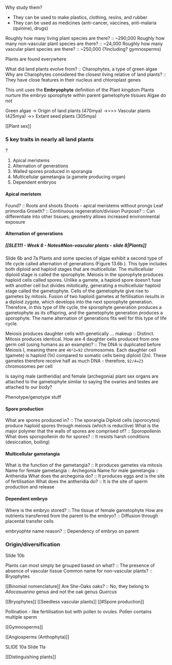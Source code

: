 Why study them?
- They can be used to make plastics, clothing, resins, and rubber
- They can be used as medicines (anti-cancer, vaccines, anti-malaria (quinine), drugs)

Roughly how many living plant species are there? :: ~290,000
Roughly how many non-vascular plant species are there? :: ~24,000
Roughly how many vascular plant species are there? :: ~250,000 (?including? gymnosperms)

Plants are found everywhere

What did land plants evolve from? :: Charophytes, a type of green algae
Why are Charophytes considered the closest living relative of land plants? :: They have close features in their nucleus and chloroplast genes


This unit uses the **Embryophyte** definition of the Plant kingdom
	Plants nurture the embryo sporophyte within parent gametophyte tissues
		Algae do not

Green algae -> Origin of land plants (470mya) ->>>> Vascular plants (425mya) ->> Extant seed plants (305mya)

[[Plant sex]]

### 5 key traits in nearly all land plants
?
1. Apical meristems
2. Alternation of generations
3. Walled spores produced in sporangia
4. Multicellular gametangia (a gamete producing organ)
5. Dependent embryos

#### Apical meristem
Found? :: Roots and shoots
Shoots - apical meristems without prongs
	Leaf primordia
Growth? :: Continuous regeneration/division
Purpose? :: Can differentiate into other tissues; geometry allows increased environmental exposure

#### Alternation of generations
##### [[SLE111 - Week 6 - Notes#Non-vascular plants - slide 8|Plants]]
Slide 6b and 7a
Plants and some species of algae exhibit a second type of life cycle called alternation of generations (Figure 13.6b ). This type includes both diploid and haploid stages that are multicellular. The multicellular diploid stage is called the sporophyte. Meiosis in the sporophyte produces haploid cells called spores. Unlike a gamete, a haploid spore doesn’t fuse with another cell but divides mitotically, generating a multicellular haploid stage called the gametophyte. Cells of the gametophyte give rise to gametes by mitosis. Fusion of two haploid gametes at fertilisation results in a diploid zygote, which develops into the next sporophyte generation. Therefore, in this type of life cycle, the sporophyte generation produces a gametophyte as its offspring, and the gametophyte generation produces a sporophyte. The name alternation of generations fits well for this type of life cycle.

Meiosis produces daughter cells with genetically ... makeup :: Distinct. Mitosis produces identical.
How are 4 daughter cells produced from one germ cell (using humans as an example)? :: The DNA is duplicated before Meiosis I, meaning there are `46*2=92` chromosomes. Each daughter cell (gamete) is haploid (1n) compared to somatic cells being diploid (2n). These gametes therefore receive half as much DNA - therefore, `92/4=23` chromosomes per cell

Is saying male (antheridia) and female (archegonia) plant sex organs are attached to the gametophyte similar to saying the ovaries and testes are attached to our body?

Phenotype/genotype stuff




#### Spore production
What are spores produced in? :: The sporangia
Diploid cells (sporocytes) produce haploid spores through meiosis (which is reductive)
What is the major polymer that the walls of spores are comprised of? :: Sporopollenin
What does sporopollenin do for spores? :: It resists harsh conditions (desiccation, boiling)

#### Multicellular gametangia
What is the function of the gametangia? :: It produces gametes via mitosis
Name for female gametangia :: Archegonia
Name for male gametangia :: Antheridia
What does the archegonia do? :: It produces eggs and is the site of fertilisation
What does the antheridia do? :: It is the site of sperm production and release

#### Dependent embryo
Where is the embryo stored? :: The tissue of female gametophyte
How are nutrients transferred from the parent to the embryo? :: Diffusion through placental transfer cells

embryophte name reason? :: Dependency of embryo on parent


### Origin/diversification
Slide 10b

Plants can most simply be grouped based on what? :: The presence of absence of vascular tissue
Common name for non-vascular plants? :: Bryophytes


[[Binomial nomenclature]]
Are She-Oaks oaks? :: No, they belong to *Allocasuarina* genus and not the oak genus *Quercus*

[[Bryophytes]]
[[Seedless vascular plants]]
[[#Spore production]]

Pollination - like fertilisation but with pollen to ovules.
Pollen contains multiple sperm

[[Gymnosperms]]

[[Angiosperms (Anthophyta)]]

SLIDE 10a
Slide 11a

[[Distinguishing plants]]
